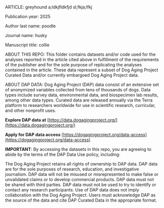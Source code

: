 ARTICLE: greyhound a;ldkjfldkfjd sl;fkja;lfkj

Publication year: 2025

Author last name: poodle

Journal name: husky

Manuscript title: collie

ABOUT THIS REPO: This folder contains datasets and/or code used for the analyses reported in the article cited above in fulfillment of the requirements of the publisher and for the sole purpose of replicating the analyses contained in the article. These data represent a subset of Dog Aging Project Curated Data and/or currently embargoed Dog Aging Project data.

ABOUT DAP DATA: Dog Aging Project (DAP) data consist of an extensive set of anonymized variables collected from tens of thousands of dogs. Data types include survey data, environmental data, and biospecimen lab results, among other data types. Curated data are released annually via the Terra platform to researchers worldwide for use in scientific research, curricular, and other nonprofit uses.

**Explore DAP data at** [https://data.dogagingproject.org/](https://data.dogagingproject.org/)

**Apply for DAP data access** [https://dogagingproject.org/data-access](https://dogagingproject.org/data-access)

**IMPORTANT**: By accessing the datasets in this repo, you are agreeing to abide by the terms of the DAP Data Use policy, including:

The Dog Aging Project retains all rights of ownership to DAP data.
DAP data are for the sole purposes of research, education, and investigative journalism. 
DAP data will not be misused or misrepresented to make false or unvalidated claims or to develop commercial products.
DAP data must not be shared with third parties.
DAP data must not be used to try to identify or contact any research participants.
Use of DAP data does not imply collaboration with the Dog Aging Project.
Users must acknowledge DAP as the source of the data and cite DAP Curated Data in the appropriate format. 	
